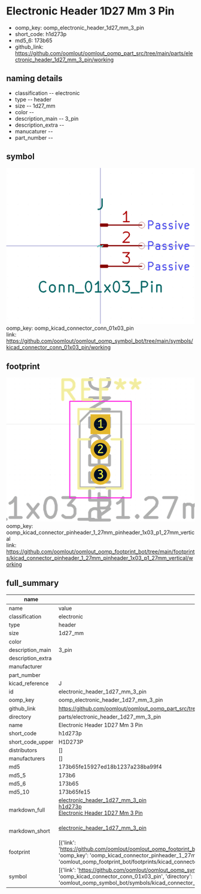 # Electronic Header 1D27 Mm 3 Pin

  
* oomp_key: oomp_electronic_header_1d27_mm_3_pin 
* short_code: h1d273p
* md5_6: 173b65  
* github_link: https://github.com/oomlout/oomlout_oomp_part_src/tree/main/parts/electronic_header_1d27_mm_3_pin/working  
## naming details
* classification -- electronic
* type -- header
* size -- 1d27_mm
* color -- 
* description_main -- 3_pin
* description_extra -- 
* manucaturer -- 
* part_number -- 



## symbol

![](symbol/0/working/working_600.png)  
oomp_key: oomp_kicad_connector_conn_01x03_pin  
link: https://github.com/oomlout/oomlout_oomp_symbol_bot/tree/main/symbols/kicad_connector_conn_01x03_pin/working  

## footprint

![](footprint/0/working/working_600.png)  
oomp_key: oomp_kicad_connector_pinheader_1_27mm_pinheader_1x03_p1_27mm_vertical  
link: https://github.com/oomlout/oomlout_oomp_footprint_bot/tree/main/footprints/kicad_connector_pinheader_1_27mm_pinheader_1x03_p1_27mm_vertical/working  

## full_summary
| name | value | 
| --- | --- | 
| name | value | 
| classification | electronic | 
| type | header | 
| size | 1d27_mm | 
| color |  | 
| description_main | 3_pin | 
| description_extra |  | 
| manufacturer |  | 
| part_number |  | 
| kicad_reference | J | 
| id | electronic_header_1d27_mm_3_pin | 
| oomp_key | oomp_electronic_header_1d27_mm_3_pin | 
| github_link | https://github.com/oomlout/oomlout_oomp_part_src/tree/main/parts/electronic_header_1d27_mm_3_pin/working | 
| directory | parts/electronic_header_1d27_mm_3_pin | 
| name | Electronic Header 1D27 Mm 3 Pin | 
| short_code | h1d273p | 
| short_code_upper | H1D273P | 
| distributors | [] | 
| manufacturers | [] | 
| md5 | 173b65fe15927ed18b1237a238ba99f4 | 
| md5_5 | 173b6 | 
| md5_6 | 173b65 | 
| md5_10 | 173b65fe15 | 
| markdown_full | [electronic_header_1d27_mm_3_pin](https://github.com/oomlout/oomlout_oomp_part_src/tree/main/parts/electronic_header_1d27_mm_3_pin/working)<br>[h1d273p](https://github.com/oomlout/oomlout_oomp_part_src/tree/main/parts/electronic_header_1d27_mm_3_pin/working)<br>[Electronic Header 1D27 Mm 3 Pin](https://github.com/oomlout/oomlout_oomp_part_src/tree/main/parts/electronic_header_1d27_mm_3_pin/working)<br><br> | 
| markdown_short | [electronic_header_1d27_mm_3_pin](https://github.com/oomlout/oomlout_oomp_part_src/tree/main/parts/electronic_header_1d27_mm_3_pin/working)<br><br> | 
| footprint | [{'link': 'https://github.com/oomlout/oomlout_oomp_footprint_bot/tree/main/foootprntss/kicad_connector_pinheader_1_27mm_pinheader_1x03_p1_27mm_vertical', 'oomp_key': 'oomp_kicad_connector_pinheader_1_27mm_pinheader_1x03_p1_27mm_vertical', 'directory': 'oomlout_oomp_footprint_bot/footprints/kicad_connector_pinheader_1_27mm_pinheader_1x03_p1_27mm_vertical//working/working.kicad_mod'}] | 
| symbol | [{'link': 'https://github.com/oomlout/oomlout_oomp_symbol_bot/tree/main/symbols/kicad_connector_conn_01x03_pin', 'oomp_key': 'oomp_kicad_connector_conn_01x03_pin', 'directory': 'oomlout_oomp_symbol_bot/symbols/kicad_connector_conn_01x03_pin//working/working.kicad_sym'}] | 
